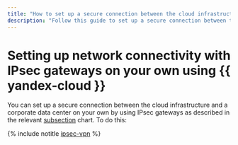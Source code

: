 ```yaml
---
title: "How to set up a secure connection between the cloud infrastructure and a corporate data center on your own using IPsec gateways in {{ yandex-cloud }}"
description: "Follow this guide to set up a secure connection between the cloud infrastructure and a corporate data center on your own using IPsec gateways."
---
```


# Setting up network connectivity with IPsec gateways on your own using {{ yandex-cloud }}


You can set up a secure connection between the cloud infrastructure and a corporate data center on your own by using IPsec gateways as described in the relevant [subsection](index.md) chart. To do this:

{% include notitle [ipsec-vpn](../../../_tutorials/infrastructure/ipsec/ipsec-vpn.md) %}